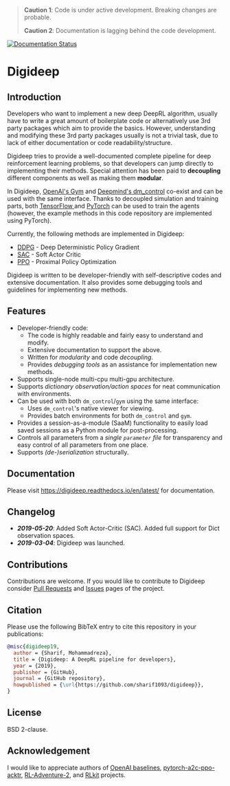 > **Caution 1**: Code is under active development. Breaking changes are probable.
>
> **Caution 2**: Documentation is lagging behind the code development.

[![Documentation Status](https://readthedocs.org/projects/digideep/badge/?version=latest)](https://digideep.readthedocs.io/en/latest/?badge=latest)

# Digideep

## Introduction

Developers who want to implement a new deep DeepRL algorithm, usually have to write a great amount of boilerplate code or alternatively use 3rd party packages which aim to provide the basics. However, understanding and modifying these 3rd party packages usually is not a trivial task, due to lack of either documentation or code readability/structure.

Digideep tries to provide a well-documented complete pipeline for deep reinforcement learning problems, so that developers can jump directly to implementing their methods. Special attention has been paid to **decoupling** different components as well as making them **modular**.

In Digideep, [OpenAI's Gym](https://github.com/openai/gym) and [Deepmind's dm_control](https://github.com/deepmind/dm_control) co-exist and can be used with the same interface. Thanks to decoupled simulation and training parts, both [TensorFlow ](https://www.tensorflow.org/) and [PyTorch](https://github.com/pytorch/pytorch) can be used to train the agents (however, the example methods in this code repository are implemented using PyTorch).

Currently, the following methods are implemented in Digideep:

* [DDPG](https://arxiv.org/abs/1509.02971) - Deep Deterministic Policy Gradient
* [SAC](https://arxiv.org/abs/1801.01290) - Soft Actor Critic
* [PPO](https://arxiv.org/abs/1707.06347) - Proximal Policy Optimization

Digideep is written to be developer-friendly with self-descriptive codes and extensive documentation. It also provides
some debugging tools and guidelines for implementing new methods.

## Features

* Developer-friendly code:
  * The code is highly readable and fairly easy to understand and modify.
  * Extensive documentation to support the above.
  * Written for _modularity_ and code _decoupling_.
  * Provides _debugging tools_ as an assistance for implementation new methods.
* Supports single-node multi-cpu multi-gpu architecture.
* Supports _dictionary observation/action spaces_ for neat communication with environments.
* Can be used with both `dm_control`/`gym` using the same interface:
  * Uses `dm_control`'s native viewer for viewing.
  * Provides batch environments for both `dm_control` and `gym`.
* Provides a session-as-a-module (SaaM) functionality to easily load saved sessions as a Python module for post-processing.
* Controls all parameters from a _single `parameter` file_ for transparency and easy control of all parameters from one place.
* Supports _(de-)serialization_ structurally.

## Documentation

Please visit https://digideep.readthedocs.io/en/latest/ for documentation.

## Changelog

* **_2019-05-20_**: Added Soft Actor-Critic (SAC). Added full support for Dict observation spaces.
* **_2019-03-04_**: Digideep was launched.

## Contributions

Contributions are welcome. If you would like to contribute to Digideep consider [Pull Requests](https://github.com/sharif1093/digideep/pulls) and [Issues](https://github.com/sharif1093/digideep/issues) pages of the project.

## Citation

Please use the following BibTeX entry to cite this repository in your publications:

```bibtex
@misc{digideep19,
  author = {Sharif, Mohammadreza},
  title = {Digideep: A DeepRL pipeline for developers},
  year = {2019},
  publisher = {GitHub},
  journal = {GitHub repository},
  howpublished = {\url{https://github.com/sharif1093/digideep}},
}
```

## License

BSD 2-clause.

## Acknowledgement

I would like to appreciate authors of
[OpenAI baselines](https://github.com/openai/baselines), 
[pytorch-a2c-ppo-acktr](https://github.com/ikostrikov/pytorch-a2c-ppo-acktr),
[RL-Adventure-2](https://github.com/higgsfield/RL-Adventure-2), and
[RLkit](https://github.com/vitchyr/rlkit) projects.
